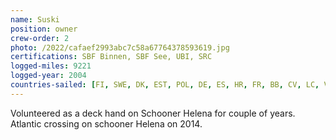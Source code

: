 ```yaml
---
name: Suski
position: owner
crew-order: 2
photo: /2022/cafaef2993abc7c58a67764378593619.jpg
certifications: SBF Binnen, SBF See, UBI, SRC
logged-miles: 9221
logged-year: 2004
countries-sailed: [FI, SWE, DK, EST, POL, DE, ES, HR, FR, BB, CV, LC, VC]
---
```

Volunteered as a deck hand on Schooner Helena for couple of years.
Atlantic crossing on schooner Helena on 2014.

